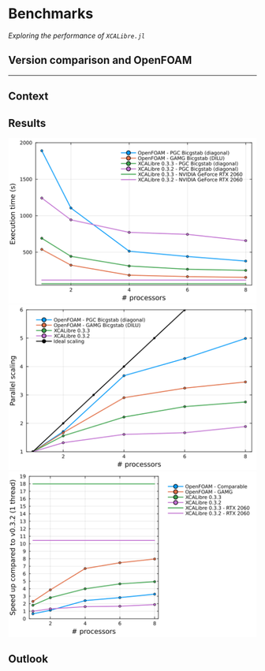 # Benchmarks

*Exploring the performance of `XCALibre.jl`*

## Version comparison and OpenFOAM
---

## Context

## Results

![Execution time](figures/benchmarks/BFS_and_openfoam/execution_time_comparision.svg)
![Parallel scaling](figures/benchmarks/BFS_and_openfoam/parallel_scaling.svg)
![Speed up comparison](figures/benchmarks/BFS_and_openfoam/speedup_vs_v0.3.2.svg)

## Outlook